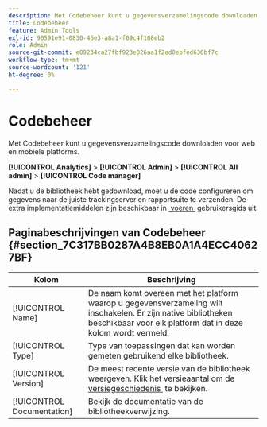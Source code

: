 ```yaml
---
description: Met Codebeheer kunt u gegevensverzamelingscode downloaden voor web en mobiele platforms.
title: Codebeheer
feature: Admin Tools
exl-id: 90591e91-0830-46e3-a8a1-f09c4f108eb2
role: Admin
source-git-commit: e09234ca27fbf923e026aa1f2ed0ebfed636bf7c
workflow-type: tm+mt
source-wordcount: '121'
ht-degree: 0%

---
```


# Codebeheer

Met Codebeheer kunt u gegevensverzamelingscode downloaden voor web en mobiele platforms.

**[!UICONTROL Analytics]** > **[!UICONTROL Admin]** > **[!UICONTROL All admin]** > **[!UICONTROL Code manager]**

Nadat u de bibliotheek hebt gedownload, moet u de code configureren om gegevens naar de juiste trackingserver en rapportsuite te verzenden. De extra implementatiemiddelen zijn beschikbaar in [&#x200B; voeren &#x200B;](/help/implement/home.md) gebruikersgids uit.

## Paginabeschrijvingen van Codebeheer {#section_7C317BB0287A4B8EB0A1A4ECC40627BF}

| Kolom | Beschrijving |
|--- |--- |
| [!UICONTROL Name] | De naam komt overeen met het platform waarop u gegevensverzameling wilt inschakelen. Er zijn native bibliotheken beschikbaar voor elk platform dat in deze kolom wordt vermeld. |
| [!UICONTROL Type] | Type van toepassingen dat kan worden gemeten gebruikend elke bibliotheek. |
| [!UICONTROL Version] | De meest recente versie van de bibliotheek weergeven. Klik het versieaantal om de [&#x200B; versiegeschiedenis &#x200B;](/help/implement/appmeasurement-updates.md) te bekijken. |
| [!UICONTROL Documentation] | Bekijk de documentatie van de bibliotheekverwijzing. |
